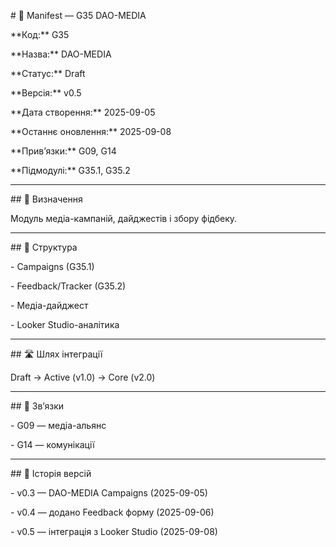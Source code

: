 \# 📘 Manifest — G35 DAO-MEDIA



\*\*Код:\*\* G35  

\*\*Назва:\*\* DAO-MEDIA  

\*\*Статус:\*\* Draft  

\*\*Версія:\*\* v0.5  

\*\*Дата створення:\*\* 2025-09-05  

\*\*Останнє оновлення:\*\* 2025-09-08  

\*\*Прив’язки:\*\* G09, G14  

\*\*Підмодулі:\*\* G35.1, G35.2  



---



\## 🔎 Визначення

Модуль медіа-кампаній, дайджестів і збору фідбеку.  



---



\## 📐 Структура

\- Campaigns (G35.1)  

\- Feedback/Tracker (G35.2)  

\- Медіа-дайджест  

\- Looker Studio-аналітика  



---



\## 🛣️ Шлях інтеграції

Draft → Active (v1.0) → Core (v2.0)  



---



\## 🔗 Зв’язки

\- G09 — медіа-альянс  

\- G14 — комунікації  



---



\## 📜 Історія версій

\- v0.3 — DAO-MEDIA Campaigns (2025-09-05)  

\- v0.4 — додано Feedback форму (2025-09-06)  

\- v0.5 — інтеграція з Looker Studio (2025-09-08)  



